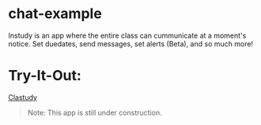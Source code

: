 # chat-example

Instudy is an app where the entire class can cummunicate at a moment's notice. Set duedates, send messages, set alerts (Beta), and so much more!

# Try-It-Out: 

[Clastudy](clastudy.herokuapp.com)

>Note: This app is still under construction. 